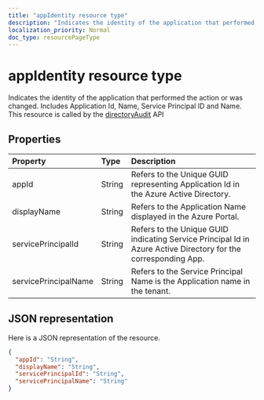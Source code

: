 ```yaml
---
title: "appIdentity resource type"
description: "Indicates the identity of the application that performed the action or was changed. Includes Application Id, Name, Service Principal ID and Name. This resource is called by the directoryAudit API"
localization_priority: Normal
doc_type: resourcePageType
---
```


# appIdentity resource type
Indicates the identity of the application that performed the action or was changed. Includes Application Id, Name, Service Principal ID and Name. This resource is called by the [directoryAudit](../api/directoryaudit-get.md) API


## Properties
| Property	   | Type	|Description|
|:---------------|:--------|:----------|
|appId|String|Refers to the Unique GUID representing Application Id in the Azure Active Directory.|
|displayName|String|Refers to the Application Name displayed in the Azure Portal.|
|servicePrincipalId|String|Refers to the Unique GUID indicating Service Principal Id in Azure Active Directory for the corresponding App.|
|servicePrincipalName|String|Refers to the Service Principal Name is the Application name in the tenant. |

## JSON representation

Here is a JSON representation of the resource.

<!-- {
  "blockType": "resource",
  "optionalProperties": [

  ],
  "@odata.type": "microsoft.graph.appIdentity"
}-->

```json
{
  "appId": "String",
  "displayName": "String",
  "servicePrincipalId": "String",
  "servicePrincipalName": "String"
}

```

<!-- uuid: 8fcb5dbc-d5aa-4681-8e31-b001d5168d79
2015-10-25 14:57:30 UTC -->
<!-- {
  "type": "#page.annotation",
  "description": "appIdentity resource",
  "keywords": "",
  "section": "documentation",
  "tocPath": ""
}-->
